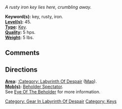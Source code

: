 *A rusty iron key lies here, crumbling away.*

**Keyword(s):** key, rusty, iron.  
**[Level(s)](Object_Level "wikilink"):** 45.  
**[Type](:Category:_Object_Types "wikilink"):**
[Key](:Category:_Object_Types "wikilink").  
**[Quality](Object_Quality "wikilink"):** 5 hps.  
**[Weight](Object_Weight "wikilink"):** 5 lbs.  

## Comments

## Directions

**[Area](:Category:_Areas "wikilink"):** [:Category: Labyrinth Of
Despair](:Category:_Labyrinth_Of_Despair "wikilink")
([Map](Labyrinth_Of_Despair_Map "wikilink")).  
**[Mob(s)](:Category:_Mobs "wikilink"):** [Beholder
Spectator](Beholder_Spectator "wikilink").  
See [Eye Of The Beholder](Eye_Of_The_Beholder "wikilink") for more
information.

[Category: Gear In Labyrinth Of
Despair](Category:_Gear_In_Labyrinth_Of_Despair "wikilink") [Category:
Keys](Category:_Keys "wikilink")
